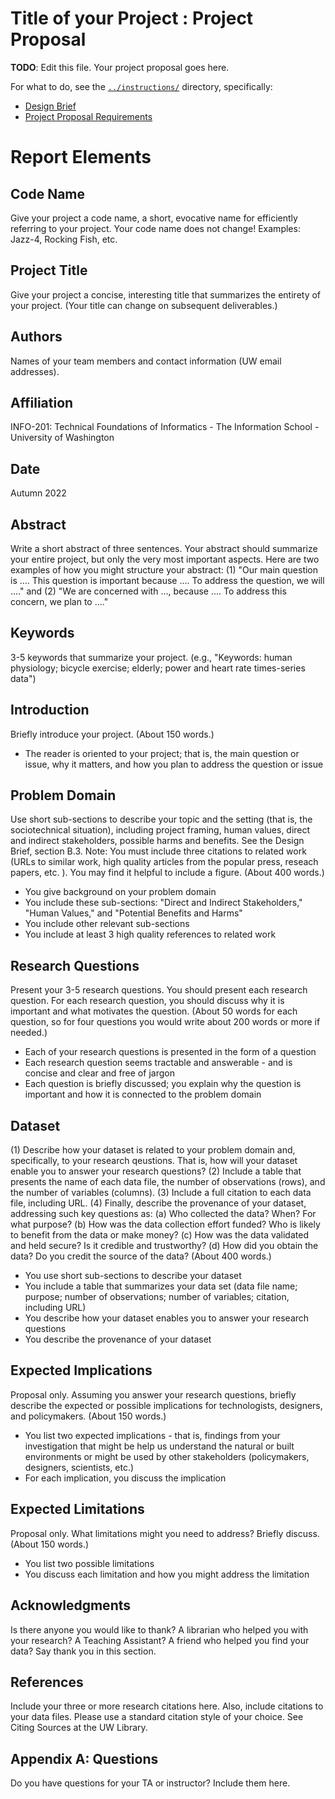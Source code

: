 # Title of your Project : Project Proposal 

**TODO**: Edit this file. Your project proposal goes here.

For what to do, see the [`../instructions/`](../instructions/) directory, specifically: 

* [Design Brief](../instructions/project-design-brief.pdf)
* [Project Proposal Requirements](../instructions/p01-proposal-requirements.md)


# Report Elements
## Code Name
Give your project a code name, a short, evocative name for efficiently referring to your project. Your code name does not change! Examples: Jazz-4, Rocking Fish, etc.

## Project Title
Give your project a concise, interesting title that summarizes the entirety of your project. (Your title can change on subsequent deliverables.)

## Authors
Names of your team members and contact information (UW email addresses).

## Affiliation
INFO-201: Technical Foundations of Informatics - The Information School - University of Washington

## Date
Autumn 2022

## Abstract
Write a short abstract of three sentences. Your abstract should summarize your entire project, but only the very most important aspects. Here are two examples of how you might structure your abstract: (1) "Our main question is .... This question is important because .... To address the question, we will ...." and (2) "We are concerned with ..., because .... To address this concern, we plan to ...."

## Keywords
3-5 keywords that summarize your project. (e.g., "Keywords: human physiology; bicycle exercise; elderly; power and heart rate times-series data")

## Introduction
Briefly introduce your project. (About 150 words.) 
* The reader is oriented to your project; that is, the main question or issue, why it matters, and how you plan to address the question or issue


## Problem Domain
Use short sub-sections to describe your topic and the setting (that is, the sociotechnical situation), including project framing, human values, direct and indirect stakeholders, possible harms and benefits. See the Design Brief, section B.3. Note: You must include three citations to related work (URLs to similar work, high quality articles from the popular press, reseach papers, etc. ). You may find it helpful to include a figure. (About 400 words.)
* You give background on your problem domain
* You include these sub-sections: "Direct and Indirect Stakeholders," "Human Values," and "Potential Benefits and Harms"
* You include other relevant sub-sections
* You include at least 3 high quality references to related work

## Research Questions
Present your 3-5 research questions. You should present each research question. For each research question, you should discuss why it is important and what motivates the question. (About 50 words for each question, so for four questions you would write about 200 words or more if needed.)
* Each of your research questions is presented in the form of a question
* Each research question seems tractable and answerable - and is concise and clear and free of jargon
* Each question is briefly discussed; you explain why the question is important and how it is connected to the problem domain

## Dataset
(1) Describe how your dataset is related to your problem domain and, specifically, to your research qeustions. That is, how will your dataset enable you to answer your research questions? (2) Include a table that presents the name of each data file, the number of observations (rows), and the number of variables (columns). (3) Include a full citation to each data file, including URL. (4) Finally, describe the provenance of your dataset, addressing such key questions as: (a) Who collected the data? When? For what purpose? (b) How was the data collection effort funded? Who is likely to benefit from the data or make money? (c) How was the data validated and held secure? Is it credible and trustworthy? (d) How did you obtain the data? Do you credit the source of the data? (About 400 words.)
* You use short sub-sections to describe your dataset
* You include a table that summarizes your data set (data file name; purpose; number of observations; number of variables; citation, including URL)
* You describe how your dataset enables you to answer your research questions
* You describe the provenance of your dataset

## Expected Implications
Proposal only. Assuming you answer your research questions, briefly describe the expected or possible implications for technologists, designers, and policymakers. (About 150 words.)
* You list two expected implications - that is, findings from your investigation that might be help us understand the natural or built environments or might be used by other stakeholders (policymakers, designers, scientists, etc.)
* For each implication, you discuss the implication

## Expected Limitations
Proposal only. What limitations might you need to address? Briefly discuss. (About 150 words.)
* You list two possible limitations
* You discuss each limitation and how you might address the limitation

## Acknowledgments
Is there anyone you would like to thank? A librarian who helped you with your research? A Teaching Assistant? A friend who helped you find your data? Say thank you in this section.

## References
Include your three or more research citations here. Also, include citations to your data files. Please use a standard citation style of your choice. See Citing Sources at the UW Library.

## Appendix A: Questions
Do you have questions for your TA or instructor? Include them here.
